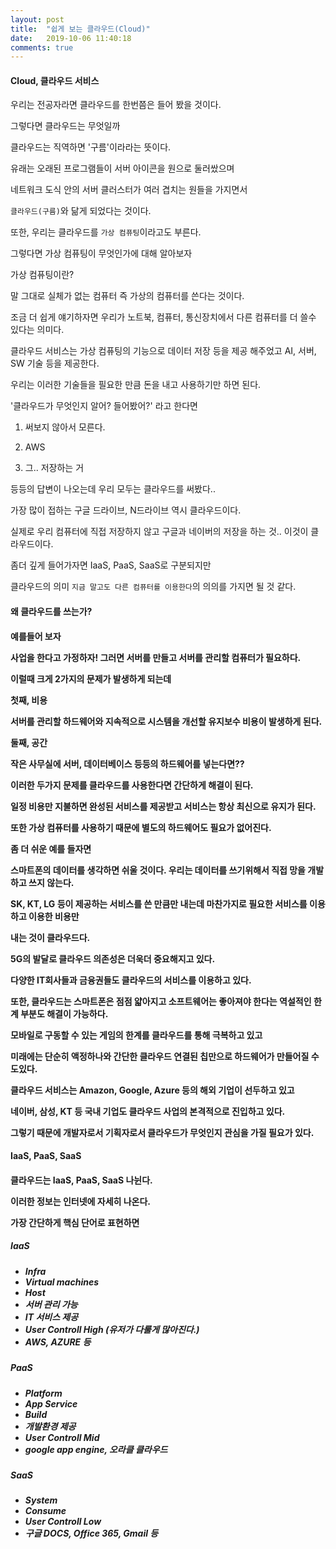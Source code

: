 ```yaml
---
layout: post
title:  "쉽게 보는 클라우드(Cloud)"
date:   2019-10-06 11:40:18
comments: true
---
```


<h4>Cloud, 클라우드 서비스</h4>
 
 우리는 전공자라면 클라우드를 한번쯤은 들어 봤을 것이다.

 그렇다면 클라우드는 무엇일까

 클라우드는 직역하면 '구름'이라라는 뜻이다. 

 유래는 오래된 프로그램들이 서버 아이콘을 원으로 둘러쌌으며
 
 네트워크 도식 안의 서버 클러스터가 여러 겹치는 원들을 가지면서 
  
 `클라우드(구름)`와 닮게 되었다는 것이다.

 또한, 우리는 클라우드를 `가상 컴퓨팅`이라고도 부른다.

 그렇다면 가상 컴퓨팅이 무엇인가에 대해 알아보자
 
 가상 컴퓨팅이란?
 
 말 그대로 실체가 없는 컴퓨터 즉 가상의 컴퓨터를 쓴다는 것이다. 
 
 조금 더 쉽게 얘기하자면 우리가 노트북, 컴퓨터, 통신장치에서 다른 컴퓨터를 더 쓸수 있다는 의미다.

 클라우드 서비스는 가상 컴퓨팅의 기능으로 데이터 저장 등을 제공 해주었고 AI, 서버, SW 기술 등을 제공한다. 
 
 우리는 이러한 기술들을 필요한 만큼 돈을 내고 사용하기만 하면 된다.

 '클라우드가 무엇인지 알어? 들어봤어?' 라고 한다면

 1. 써보지 않아서 모른다.

 2. AWS

 3. 그.. 저장하는 거 

 등등의 답변이 나오는데 우리 모두는 클라우드를 써봤다..

 가장 많이 접하는 구글 드라이브, N드라이브 역시 클라우드이다. 

 실제로 우리 컴퓨터에 직접 저장하지 않고 구글과 네이버의 저장을 하는 것.. 이것이 클라우드이다.

 좀더 깊게 들어가자면 IaaS, PaaS, SaaS로 구분되지만 
 
 클라우드의 의미 `지금 말고도 다른 컴퓨터를 이용한다`의 의의를 가지면 될 것 같다.
 

 <h4>왜 클라우드를 쓰는가?<h4>
 
 예를들어 보자

 사업을 한다고 가정하자! 그러면 서버를 만들고 서버를 관리할 컴퓨터가 필요하다. 
 
 이럴때 크게 2가지의 문제가 발생하게 되는데 

 첫째, 비용 

 서버를 관리할 하드웨어와 지속적으로 시스템을 개선할 유지보수 비용이 발생하게 된다. 

 둘째, 공간

 작은 사무실에 서버, 데이터베이스 등등의 하드웨어를 넣는다면?? 

 이러한 두가지 문제를 클라우드를 사용한다면 간단하게 해결이 된다. 

 일정 비용만 지불하면 완성된 서비스를 제공받고 서비스는 항상 최신으로 유지가 된다.
 
  또한 가상 컴퓨터를 사용하기 때문에 별도의 하드웨어도 필요가 없어진다.

 좀 더 쉬운 예를 들자면

 스마트폰의 데이터를 생각하면 쉬울 것이다. 우리는 데이터를 쓰기위해서 직접 망을 개발하고 쓰지 않는다. 
 
 SK, KT, LG 등이 제공하는 서비스를 쓴 만큼만 내는데 마찬가지로 필요한 서비스를 이용하고 이용한 비용만 

 내는 것이 클라우드다.

 5G의 발달로 클라우드 의존성은 더욱더 중요해지고 있다. 
 
 다양한 IT회사들과 금융권들도 클라우드의 서비스를 이용하고 있다. 

 또한, 클라우드는 스마트폰은 점점 얇아지고 소프트웨어는 좋아져야 한다는 역설적인 한계 부분도 해결이 가능하다. 
 
 모바일로 구동할 수 있는 게임의 한계를 클라우드를 통해 극복하고 있고 
 
 미래에는 단순히 액정하나와 간단한 클라우드 연결된 칩만으로 하드웨어가 만들어질 수 도있다.
 
 클라우드 서비스는 Amazon, Google, Azure 등의 해외 기업이 선두하고 있고 
 
 네이버, 삼성, KT 등 국내 기업도 클라우드 사업의 본격적으로 진입하고 있다.

 그렇기 때문에 개발자로서 기획자로서 클라우드가 무엇인지 관심을 가질 필요가 있다.


<h4>IaaS, PaaS, SaaS<h4>

 클라우드는 IaaS, PaaS, SaaS 나뉜다.

 이러한 정보는 인터넷에 자세히 나온다. 

 가장 간단하게 핵심 단어로 표현하면 

 <h5>IaaS<h5>

- Infra
- Virtual machines
- Host
- 서버 관리 가능
- IT 서비스 제공
- User Controll High (유저가 다룰게 많아진다.)
- AWS, AZURE 등

<h5>PaaS<h5>

- Platform
- App Service
- Build
- 개발환경 제공
- User Controll Mid 
- google app engine, 오라클 클라우드

<h5>SaaS<h5>

- System
- Consume
- User Controll Low
- 구글 DOCS, Office 365, Gmail 등
 

<br/>


